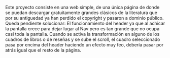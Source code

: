 Este proyecto consiste en una web simple, de una única página de donde se puedan descargar gratuitamente grandes clásicos de la literatura que por su antiguedad ya han perdido el copyright y pasaron a dominio público.
Queda pendiente solucionar:
El funcionamiento del header ya que al achicar la pantalla crece para dejar lugar al Nav pero es tan grande que no ocupa casi toda la pantalla. 
Cuando se activa la transformación en alguno de los cuadros de libros o de reseñas y se sube el scroll, el cuadro seleccionado pasa por encima del header haciendo un efecto muy feo, debería pasar por atrás igual que el resto de la página.
